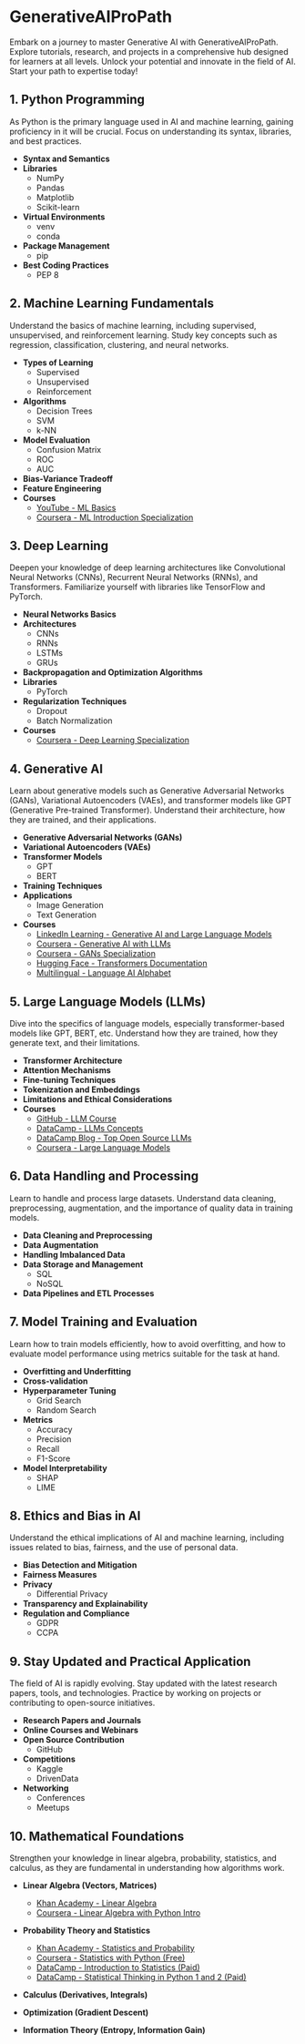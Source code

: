 # GenerativeAIProPath
Embark on a journey to master Generative AI with GenerativeAIProPath. Explore tutorials, research, and projects in a comprehensive hub designed for learners at all levels. Unlock your potential and innovate in the field of AI. Start your path to expertise today!


## 1. Python Programming
As Python is the primary language used in AI and machine learning, gaining proficiency in it will be crucial. Focus on understanding its syntax, libraries, and best practices.
- **Syntax and Semantics**
- **Libraries**
  - NumPy
  - Pandas
  - Matplotlib
  - Scikit-learn
- **Virtual Environments**
  - venv
  - conda
- **Package Management**
  - pip
- **Best Coding Practices**
  - PEP 8

## 2. Machine Learning Fundamentals
Understand the basics of machine learning, including supervised, unsupervised, and reinforcement learning. Study key concepts such as regression, classification, clustering, and neural networks.
- **Types of Learning**
  - Supervised
  - Unsupervised
  - Reinforcement
- **Algorithms**
  - Decision Trees
  - SVM
  - k-NN
- **Model Evaluation**
  - Confusion Matrix
  - ROC
  - AUC
- **Bias-Variance Tradeoff**
- **Feature Engineering**
- **Courses**
  - [YouTube - ML Basics](https://www.youtube.com/watch?v=V_xro1bcAuA)
  - [Coursera - ML Introduction Specialization](https://www.coursera.org/specializations/machine-learning-introduction)

## 3. Deep Learning
Deepen your knowledge of deep learning architectures like Convolutional Neural Networks (CNNs), Recurrent Neural Networks (RNNs), and Transformers. Familiarize yourself with libraries like TensorFlow and PyTorch.
- **Neural Networks Basics**
- **Architectures**
  - CNNs
  - RNNs
  - LSTMs
  - GRUs
- **Backpropagation and Optimization Algorithms**
- **Libraries**
  - PyTorch
- **Regularization Techniques**
  - Dropout
  - Batch Normalization
- **Courses**
  - [Coursera - Deep Learning Specialization](https://www.coursera.org/specializations/deep-learning)

## 4. Generative AI
Learn about generative models such as Generative Adversarial Networks (GANs), Variational Autoencoders (VAEs), and transformer models like GPT (Generative Pre-trained Transformer). Understand their architecture, how they are trained, and their applications.
- **Generative Adversarial Networks (GANs)**
- **Variational Autoencoders (VAEs)**
- **Transformer Models**
  - GPT
  - BERT
- **Training Techniques**
- **Applications**
  - Image Generation
  - Text Generation
- **Courses**
  - [LinkedIn Learning - Generative AI and Large Language Models](https://www.linkedin.com/learning/generative-ai-working-with-large-language-models/learning-about-large-language-models)
  - [Coursera - Generative AI with LLMs](https://www.coursera.org/learn/generative-ai-with-llms)
  - [Coursera - GANs Specialization](https://www.coursera.org/specializations/generative-adversarial-networks-gans)
  - [Hugging Face - Transformers Documentation](https://huggingface.co/docs/transformers/index)
  - [Multilingual - Language AI Alphabet](https://multilingual.com/the-language-ai-alphabet-transformers-llms-generative-ai-and-chatgpt/)

## 5. Large Language Models (LLMs)
Dive into the specifics of language models, especially transformer-based models like GPT, BERT, etc. Understand how they are trained, how they generate text, and their limitations.
- **Transformer Architecture**
- **Attention Mechanisms**
- **Fine-tuning Techniques**
- **Tokenization and Embeddings**
- **Limitations and Ethical Considerations**
- **Courses**
  - [GitHub - LLM Course](https://github.com/mlabonne/llm-course)
  - [DataCamp - LLMs Concepts](https://app.datacamp.com/learn/courses/large-language-models-llms-concepts)
  - [DataCamp Blog - Top Open Source LLMs](https://www.datacamp.com/blog/top-open-source-llms)
  - [Coursera - Large Language Models](https://www.coursera.org/courses?query=large%20language%20models)

## 6. Data Handling and Processing
Learn to handle and process large datasets. Understand data cleaning, preprocessing, augmentation, and the importance of quality data in training models.
- **Data Cleaning and Preprocessing**
- **Data Augmentation**
- **Handling Imbalanced Data**
- **Data Storage and Management**
  - SQL
  - NoSQL
- **Data Pipelines and ETL Processes**

## 7. Model Training and Evaluation
Learn how to train models efficiently, how to avoid overfitting, and how to evaluate model performance using metrics suitable for the task at hand.
- **Overfitting and Underfitting**
- **Cross-validation**
- **Hyperparameter Tuning**
  - Grid Search
  - Random Search
- **Metrics**
  - Accuracy
  - Precision
  - Recall
  - F1-Score
- **Model Interpretability**
  - SHAP
  - LIME

## 8. Ethics and Bias in AI
Understand the ethical implications of AI and machine learning, including issues related to bias, fairness, and the use of personal data.
- **Bias Detection and Mitigation**
- **Fairness Measures**
- **Privacy**
  - Differential Privacy
- **Transparency and Explainability**
- **Regulation and Compliance**
  - GDPR
  - CCPA

## 9. Stay Updated and Practical Application
The field of AI is rapidly evolving. Stay updated with the latest research papers, tools, and technologies. Practice by working on projects or contributing to open-source initiatives.
- **Research Papers and Journals**
- **Online Courses and Webinars**
- **Open Source Contribution**
  - GitHub
- **Competitions**
  - Kaggle
  - DrivenData
- **Networking**
  - Conferences
  - Meetups

## 10. Mathematical Foundations
Strengthen your knowledge in linear algebra, probability, statistics, and calculus, as they are fundamental in understanding how algorithms work.

- **Linear Algebra (Vectors, Matrices)**
  - [Khan Academy - Linear Algebra](https://www.khanacademy.org/math/linear-algebra)
  - [Coursera - Linear Algebra with Python Intro](https://www.coursera.org/learn/linear-algebra-python-intro)

- **Probability Theory and Statistics**
  - [Khan Academy - Statistics and Probability](https://www.khanacademy.org/math/statistics-probability)
  - [Coursera - Statistics with Python (Free)](https://www.coursera.org/specializations/statistics-with-python)
  - [DataCamp - Introduction to Statistics (Paid)](https://app.datacamp.com/learn/courses/introduction-to-statistics)
  - [DataCamp - Statistical Thinking in Python 1 and 2 (Paid)](https://app.datacamp.com/learn/courses/statistical-thinking-in-python-part-1)

- **Calculus (Derivatives, Integrals)**
  
- **Optimization (Gradient Descent)**
  
- **Information Theory (Entropy, Information Gain)**
